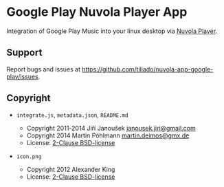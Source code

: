 Google Play Nuvola Player App
=============================

Integration of Google Play Music into your linux desktop via
[Nuvola Player](https://github.com/tiliado/nuvolaplayer).
 
Support
-------

Report bugs and issues at <https://github.com/tiliado/nuvola-app-google-play/issues>.

Copyright
---------

  * ``integrate.js``, ``metadata.json``, ``README.md``
      - Copyright 2011-2014 Jiří Janoušek <janousek.jiri@gmail.com>
      - Copyright 2014 Martin Pöhlmann <martin.deimos@gmx.de>
      - License: [2-Clause BSD-license](./LICENSE)

  * ``icon.png``
      - Copyright 2012 Alexander King
      - License: [2-Clause BSD-license](./LICENSE)
